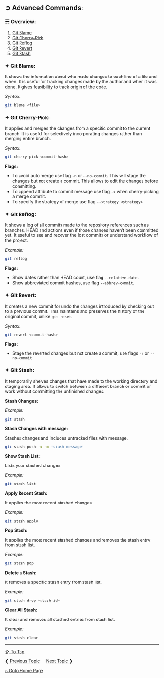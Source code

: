 ## &#10162; Advanced Commands:

### &#9780; Overview:
1. [Git Blame](#-git-blame)
2. [Git Cherry-Pick](#-git-cherry-pick)
3. [Git Reflog](#-git-reflog)
4. [Git Revert](#-git-revert)
5. [Git Stash](#-git-stash)

### &#10022; Git Blame:

It shows the information about who made changes to each line of a file and when. It is useful for tracking changes made by the author and when it was done. It gives feasibility to track origin of the code.

*Syntax:* 

```bash
git blame <file>
```

### &#10022; Git Cherry-Pick:

It applies and merges the changes from a specific commit to the current branch. It is useful for selectively incorporating changes rather than merging entire branch.

*Syntax:*

```bash
git cherry-pick <commit-hash>
```

**Flags:**

- To avoid auto merge use flag `-n` or `--no-commit`. This will stage the changes but not create a commit. This allows to edit the changes before committing.
- To append attribute to commit message use flag `-x` when cherry-picking a merge commit.
- To specify the strategy of merge use flag `--strategy <strategy>`.

### &#10022; Git Reflog:

It shows a log of all commits made to the repository references such as branches, HEAD and actions even if those changes haven't been committed yet. It useful to see and recover the lost commits or understand workflow of the project.

*Example:*

```bash
git reflog
```

**Flags:**

- Show dates rather than HEAD count, use flag `--relative-date`.
- Show abbreviated commit hashes, use flag `--abbrev-commit`.

### &#10022; Git Revert:

It creates a new commit for undo the changes introduced by checking out to a previous commit.  This maintains and preserves the history of the original commit, unlike `git reset`.

*Syntax:* 

```bash
git revert <commit-hash>
```

**Flags:**

- Stage the reverted changes but not create a commit, use flags `-n` or `--no-commit`

### &#10022; Git Stash:

It temporarily shelves changes that have made to the working directory and staging area. It allows to switch between a different branch or commit or work without committing the unfinished changes.

**Stash Changes:**

*Example:*

```bash
git stash
```

**Stash Changes with message:**

Stashes changes and includes untracked files with message.

```bash
git stash push -u -m "stash message"
```

**Show Stash List:**

Lists your stashed changes.

*Example:*

```bash
git stash list
```

**Apply Recent Stash:**

It applies the most recent stashed changes.

*Example:*

```bash
git stash apply
```

**Pop Stash:**

It applies the most recent stashed changes and removes the stash entry from stash list.

*Example:*

```bash
git stash pop
```

**Delete a Stash:**

It removes a specific stash entry from stash list.

*Example:*

```bash
git stash drop <stash-id>
```

**Clear All Stash:**

It clear and removes all stashed entries from stash list.

*Example:*

```bash
git stash clear
```

---
[&#8682; To Top](#-advanced-commands)

[&#10094; Previous Topic](./large-repository.md) &emsp; [Next Topic &#10095;](./configurations.md)

[&#8962; Goto Home Page](../README.md)